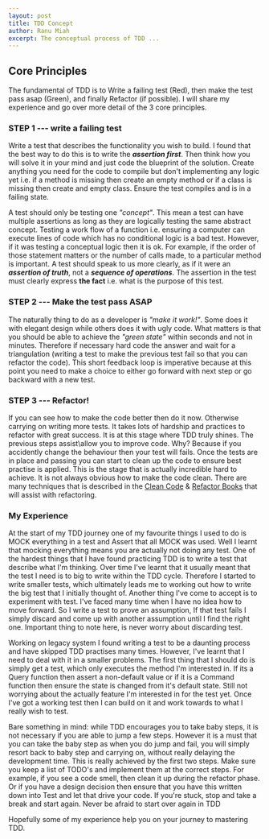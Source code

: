 ```yaml
---
layout: post
title: TDD Concept
author: Ranu Miah
excerpt: The conceptual process of TDD ...
---
```


## Core Principles

The fundamental of TDD is to Write a failing test (Red), then make the test pass asap (Green), and finally Refactor (if possible).  I will share my experience and go over more detail of the 3 core principles.

### STEP 1 --- write a failing test

Write a test that describes the functionality you wish to build. I found that the best way to do this is to write the **_assertion first_**. Then think how you will solve it in your mind and just code the blueprint of the solution. Create anything you need for the code to compile but don't implementing any logic yet i.e. if a method is missing then create an empty method or if a class is missing then create and empty class. Ensure the test compiles and is in a failing state.

A test should only be testing one *"concept"*.  This mean a test can have multiple assertions as long as they are logically testing the same abstract concept. Testing a work flow of a function i.e. ensuring a computer can execute lines of code which has no conditional logic is a bad test. However, if it was testing a conceptual logic then it is ok. For example, if the order of those statement matters or the number of calls made, to a particular method is important. A test should speak to us more clearly, as if it were an **_assertion of truth_**, not a **_sequence of operations_**. The assertion in the test must clearly express **the fact** i.e. what is the purpose of this test.

### STEP 2 --- Make the test pass ASAP

The naturally thing to do as a developer is *"make it work!"*. Some does it with elegant design while others does it with ugly code.  What matters is that you should be able to achieve the *"green state"* within seconds and not in minutes. Therefore if necessary hard code the answer and wait for a triangulation (writing a test to make the previous test fail so that you can refactor the code). This short feedback loop is imperative because at this point you need to make a choice to either go forward with next step or go backward with a new test.

### STEP 3 --- Refactor!

If you can see how to make the code better then do it now.  Otherwise carrying on writing more tests. It takes lots of hardship and practices to refactor with great success.  It is at this stage where TDD truly shines.  The previous steps assist\allow you to improve code. Why? Because if you accidently change the behaviour then your test will fails. Once the tests are in place and passing you can start to clean up the code to ensure best practise is applied.  This is the stage that is actually incredible hard to achieve.  It is not always obvious how to make the code clean.  There are many techniques that is described in the [Clean Code](https://www.amazon.co.uk/Clean-Code-Handbook-Software-Craftsmanship/dp/0132350882) & [Refactor Books](https://www.amazon.co.uk/Refactoring-Improving-Design-Existing-Technology/dp/0201485672/ref=sr_1_1?s=books&ie=UTF8&qid=1514375481&sr=1-1&keywords=refactoring) that will assist with refactoring.

### My Experience

At the start of my TDD journey one of my favourite things I used to do is MOCK everything in a test and Assert that all MOCK was used.  Well I learnt that mocking everything means you are actually not doing any test. One of the hardest things that I have found practicing TDD is to write a test that describe what I'm thinking. Over time I've learnt that it usually meant that the test I need is to big to write within the TDD cycle. Therefore I started to write smaller tests, which ultimately leads me to working out how to write the big test that I initially thought of. Another thing I've come to accept is to experiment with test.  I've faced many time when I have no idea how to move forward. So I write a test to prove an assumption, If that test fails I simply discard and come up with another assumption until I find the right one. Important thing to note here, is never worry about discarding test.

Working on legacy system I found writing a test to be a daunting process and have skipped TDD practises many times.  However, I've learnt that I need to deal with it in a smaller problems. The first thing that I should do is simply get a test, which only executes the method I'm interested in.  If its a Query function then assert a non-default value or if it is a Command function then ensure the state is changed from it's default state.  Still not worrying about the actually feature I'm interested in for the test yet.  Once I've got a working test then I can build on it and work towards to what I really wish to test.

Bare something in mind: while TDD encourages you to take baby steps, it is not necessary if you are able to jump a few steps.  However it is a must that you can take the baby step as when you do jump and fail, you will simply resort back to baby step and carrying on, without really delaying the development time. This is really achieved by the first two steps. Make sure you keep a list of TODO's and implement them at the correct steps. For example, if you see a code smell, then clean it up during the refactor phase. Or if you have a design decision then ensure that you have this written down into Test and let that drive your code. If you're stuck, stop and take a break and start again. Never be afraid to start over again in TDD

Hopefully some of my experience help you on your journey to mastering TDD.
